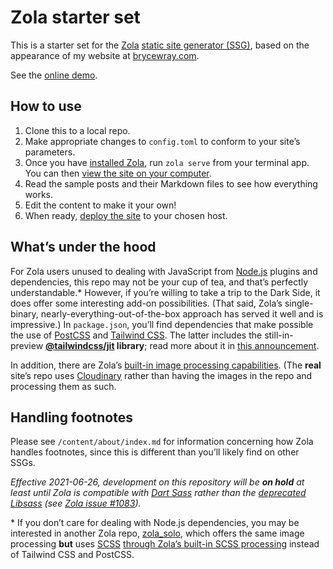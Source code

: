 # Zola starter set

This is a starter set for the [Zola](https://getzola.org) [static site generator (SSG)](https://www.jamstack.org/generators), based on the appearance of my website at [brycewray.com](https://www.brycewray.com).

See the [online demo](https://zola-twcss.vercel.app/).

## How to use

1. Clone this to a local repo.
2. Make appropriate changes to `config.toml` to conform to your site’s parameters.
3. Once you have [installed Zola](https://www.getzola.org/documentation/getting-started/installation/), run `zola serve` from your terminal app. You can then [view the site on your computer](https://www.getzola.org/documentation/getting-started/cli-usage/#serve).
4. Read the sample posts and their Markdown files to see how everything works.
5. Edit the content to make it your own!
6. When ready, [deploy the site](https://www.getzola.org/documentation/deployment/overview/) to your chosen host.

## What’s under the hood

For Zola users unused to dealing with JavaScript from [Node.js](https://nodejs.org) plugins and dependencies, this repo may not be your cup of tea, and that’s perfectly understandable.\* However, if you’re willing to take a trip to the Dark Side, it does offer some interesting add-on possibilities. (That said, Zola’s single-binary, nearly-everything-out-of-the-box approach has served it well and is impressive.) In `package.json`, you’ll find dependencies that make possible the use of [PostCSS](https://postcss.org) and [Tailwind CSS](https://tailwindcss.com). The latter includes the still-in-preview **[@tailwindcss/jit](https://github.com/tailwindlabs/tailwindcss-jit) library**; read more about it in [this announcement](https://blog.tailwindcss.com/just-in-time-the-next-generation-of-tailwind-css).

In addition, there are Zola’s [built-in image processing capabilities](https://www.getzola.org/documentation/content/image-processing/). (The **real** site’s repo uses [Cloudinary](https://cloudinary.com) rather than having the images in the repo and processing them as such.

## Handling footnotes

Please see `/content/about/index.md` for information concerning how Zola handles footnotes, since this is different than you’ll likely find on other SSGs.

*Effective 2021-06-26, development on this repository will be* ***on hold*** *at least until Zola is compatible with [Dart Sass](https://sass-lang.com/dart-sass) rather than the [deprecated Libsass](https://sass-lang.com/blog/libsass-is-deprecated) (see [Zola issue #1083](https://github.com/getzola/zola/issues/1083)).*

\* If you don’t care for dealing with Node.js dependencies, you may be interested in another Zola repo, [zola_solo](https://github.com/brycewray/zola_solo), which offers the same image processing **but** uses [SCSS](https://sass-lang.com/) [through Zola’s built-in SCSS processing](https://www.getzola.org/documentation/content/sass/) instead of Tailwind CSS and PostCSS.